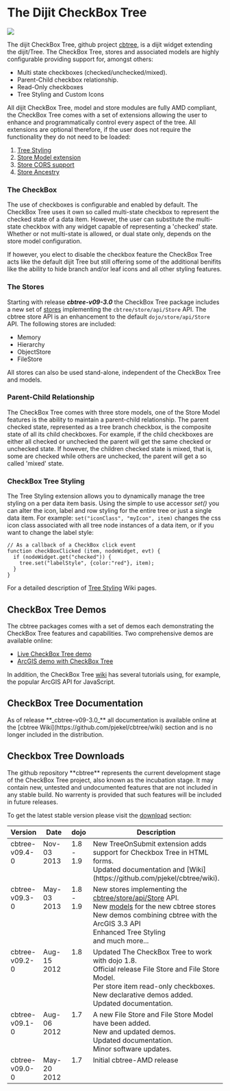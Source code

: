 # The Dijit CheckBox Tree

<div>
	<img src="https://github.com/pjekel/cbtree/wiki/images/mega-logo-64.png" />
</div>

The dijit CheckBox Tree, github project [cbtree](https://github.com/pjekel/cbtree),
is a dijit widget extending the dijit/Tree. The CheckBox Tree, stores and associated
models are highly configurable providing support for, amongst others:

* Multi state checkboxes (checked/unchecked/mixed).
* Parent-Child checkbox relationship.
* Read-Only checkboxes
* Tree Styling and Custom Icons

All dijit CheckBox Tree, model and store modules are fully AMD compliant, the
CheckBox Tree comes with a set of extensions allowing the user to enhance and
programmatically control every aspect of the tree. All extensions are optional
therefore, if the user does not require the functionality they do not need to be
loaded:

1. [Tree Styling](https://github.com/pjekel/cbtree/wiki/Tree-Styling)
2. [Store Model extension](https://github.com/pjekel/cbtree/wiki/Model-Extension)
4. [Store CORS support](https://github.com/pjekel/cbtree/wiki/Store#wiki-cors-support)
3. [Store Ancestry](https://github.com/pjekel/cbtree/wiki/Ancestry-Extension)

### The CheckBox
The use of checkboxes is configurable and enabled by default. The CheckBox Tree
uses it own so called multi-state checkbox to represent the checked state of a
data item. However, the user can substitute the multi-state checkbox with any
widget capable of representing a 'checked' state. Whether or not multi-state is
allowed, or dual state only, depends on the store model configuration.

If however, you elect to disable the checkbox feature the CheckBox Tree acts
like the default dijit Tree but still offering some of the additional benifits
like the ability to hide branch and/or leaf icons and all other styling features.

### The Stores
Starting with release **_cbtree-v09-3.0_** the CheckBox Tree package includes a
new set of [stores](https://github.com/pjekel/cbtree/wiki/Store) implementing the
`cbtree/store/api/Store` API. The cbtree store API is an enhancement to the
default `dojo/store/api/Store` API. The following stores are included:

* Memory
* Hierarchy
* ObjectStore
* FileStore

All stores can also be used stand-alone, independent of the CheckBox Tree and
models.

### Parent-Child Relationship
The CheckBox Tree comes with three store models, one of the Store Model features
is the ability to maintain a parent-child relationship.
The parent checked state, represented as a tree branch checkbox, is the composite
state of all its child checkboxes. For example, if the child checkboxes are either
all checked or unchecked the parent will get the same checked or unchecked state.
If however, the children checked state is mixed, that is, some are checked while
others are unchecked, the parent will get a so called 'mixed' state.

### CheckBox Tree Styling
The Tree Styling extension allows you to dynamically manage the tree styling 
on a per data item basis. Using the simple to use accessor *set()* you can alter
the icon, label and row styling for the entire tree or just a single data item.
For example: `set("iconClass", "myIcon", item)` changes the css icon class associated
with all tree node instances of a data item, or if you want to change the label
style:

    // As a callback of a CheckBox click event
    function checkBoxClicked (item, nodeWidget, evt) {
      if (nodeWidget.get("checked")) {
        tree.set("labelStyle", {color:"red"}, item);
      }
    }

For a detailed description of [Tree Styling](https://github.com/pjekel/cbtree/wiki/Tree-Styling)
Wiki pages.

<h2 id="checkbox-tree-demos">CheckBox Tree Demos</h2>
The cbtree packages comes with a set of demos each demonstrating the CheckBox
Tree features and capabilities. Two comprehensive demos are available online:

* <a href="http://thejekels.com/cbtree/demos" target="_blank">Live CheckBox Tree demo</a>
* <a href="http://thejekels.com/cbtree/demos/ArcGIS.php" target="_blank">ArcGIS demo with CheckBox Tree</a>

In addition, the CheckBox Tree [wiki](https://github.com/pjekel/cbtree/wiki) has
several tutorials using, for example, the popular ArcGIS API for JavaScript.

<h2 id="basics">CheckBox Tree Documentation</h2>
As of release **_cbtree-v09-3.0_** all documentation is available online at the
[cbtree Wiki](https://github.com/pjekel/cbtree/wiki) section and is no longer
included in the distribution.

<h2 id="checkbox-tree-downloads">Checkbox Tree Downloads</h2>
The github repository **cbtree** represents the current development stage of the
CheckBox Tree project, also known as the incubation stage. It may contain new,
untested and undocumented features that are not included in any stable build. 
No warrenty is provided that such features will be included in future releases. 

To get the latest stable version please visit the [download](http://thejekels.com/download/cbtree)
section:

<table>
	<thead>
	  <tr>
	    <th style="width:15%;">Version</th>
	    <th style="width:15%;">Date</th>
	    <th style="width:10%;">dojo</th>
	    <th>Description</th>
	  </tr>
	</thead>
  <tbody>
    <tr style="vertical-align:top">
      <td>cbtree-v09.4-0</td>
      <td>Nov-03 2013</td>
      <td>1.8 - 1.9</td>
      <td>
	New TreeOnSubmit extension adds support for Checkbox Tree in HTML forms.<br/>
	Updated documentation and [Wiki](https://github.com/pjekel/cbtree/wiki).<br/>
      </td>
    </tr>
    <tr style="vertical-align:top">
      <td>cbtree-v09.3-0</td>
      <td>May-03 2013</td>
      <td>1.8 - 1.9</td>
      <td>
	New stores implementing the <a href="https://github.com/pjekel/cbtree/wiki/Store-API">cbtree/store/api/Store</a> API.<br/>
	New <a href="https://github.com/pjekel/cbtree/wiki/Model">models</a> for the new cbtree stores<br/>
	New demos combining cbtree with the ArcGIS 3.3 API<br/>
	Enhanced Tree Styling<br/>
	and much more...
      </td>
    </tr>
    <tr style="vertical-align:top">
      <td>cbtree-v09.2-0</td>
      <td>Aug-15 2012</td>
      <td>1.8</td>
      <td>
	Updated The CheckBox Tree to work with dojo 1.8.<br/>
	Official release File Store and File Store Model.<br/>
	Per store item read-only checkboxes.<br/>
	New declarative demos added.<br/>
	Updated documentation.<br/>
      </td>
    </tr>
    <tr style="vertical-align:top">
      <td>cbtree-v09.1-0</td>
      <td>Aug-06 2012</td>
      <td>1.7</td>
      <td>
	A new File Store and File Store Model have been added.<br/>
	New and updated demos.<br/>
	Updated documentation.<br/>
	Minor software updates.
      </td>
    </tr>
    <tr style="vertical-align:top">
      <td>cbtree-v09.0-0</td>
      <td>May-20 2012</td>
      <td>1.7</td>
      <td>Initial cbtree-AMD release</td>
    </tr>
  </tbody>
</table>

